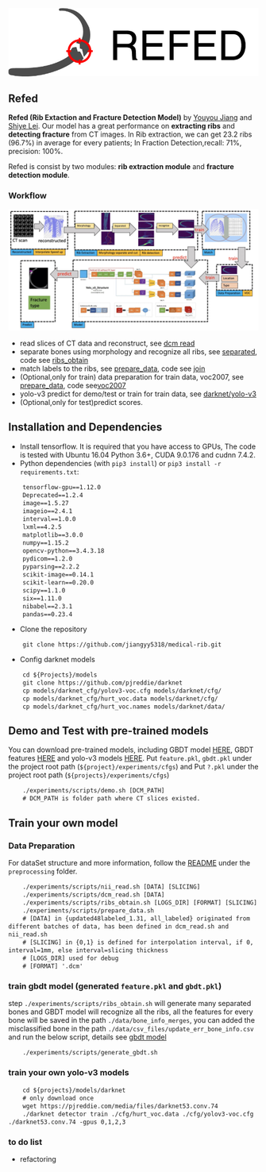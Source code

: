 
![REFED_logo](.github/logo_refed_side_white.jpg)

## Refed

**Refed (Rib Extaction and Fracture Detection Model)** by [Youyou Jiang](jiangyy5318@gmail.com) and [Shiye Lei](leishiye@gmail.com). Our model has a great performance on **extracting ribs** and **detecting fracture** from CT images.
In Rib extraction, we can get 23.2 ribs (96.7%) in average for every patients; In Fraction Detection,recall: 71%, precision: 100%.

Refed is consist by two modules: **rib extraction module** and **fracture detection module**.

### Workflow

![workflow](.github/tech_route.jpeg)

+ read slices of CT data and reconstruct, see [dcm read](preprocessing/separated)
+ separate bones using morphology and recognize all ribs, see [separated](preprocessing/separated), code see [ribs_obtain](preprocessing/separated/ribs_obtain)
+ match labels to the ribs, see [prepare_data](preprocessing/prepare_data), code see [join](preprocessing/prepare_data/join_xls_nii_rib.py)
+ (Optional,only for train) data preparation for train data, voc2007, see [prepare_data](preprocessing/prepare_data), code see[voc2007](preprocessing/prepare_data/voc2007/write_xml_and_pic_voc2007.py)
+ yolo-v3 predict for demo/test or train for train data, see [darknet/yolo-v3](models/README.md)
+ (Optional,only for test)predict scores.

## Installation and Dependencies

+ Install tensorflow. It is required that you have access to GPUs, The code is tested with Ubuntu 16.04
Python 3.6+, CUDA 9.0.176 and cudnn 7.4.2.
+ Python dependencies (with `pip3 install`) or  `pip3 install -r requirements.txt`:
```
    tensorflow-gpu==1.12.0
    Deprecated==1.2.4
    image==1.5.27
    imageio==2.4.1
    interval==1.0.0
    lxml==4.2.5
    matplotlib==3.0.0
    numpy==1.15.2
    opencv-python==3.4.3.18
    pydicom==1.2.0
    pyparsing==2.2.2
    scikit-image==0.14.1
    scikit-learn==0.20.0
    scipy==1.1.0
    six==1.11.0
    nibabel==2.3.1
    pandas==0.23.4
```
+ Clone the repository

```shell
    git clone https://github.com/jiangyy5318/medical-rib.git
```

+ Config darknet models

```shell
    cd ${Projects}/models
    git clone https://github.com/pjreddie/darknet
    cp models/darknet_cfg/yolov3-voc.cfg models/darknet/cfg/
    cp models/darknet_cfg/hurt_voc.data models/darknet/cfg/
    cp models/darknet_cfg/hurt_voc.names models/darknet/data/
```

## Demo and Test with pre-trained models

You can download pre-trained models, including GBDT model [HERE](https://drive.google.com/open?id=1_-dP4Y6wYDC5lqQ4uaIcXrAM-AHT_xd7), 
GBDT features [HERE](https://drive.google.com/open?id=1R8OkfLWniBhjFkAAYDlTWYwavt4dYaiB) and yolo-v3 models [HERE](added). Put `feature.pkl`, `gbdt.pkl` under the project root path (`${project}/experiments/cfgs`) and 
Put `?.pkl` under the project root path (`${projects}/experiments/cfgs`) 

```shell
    ./experiments/scripts/demo.sh [DCM_PATH]
    # DCM_PATH is folder path where CT slices existed.
```

## Train your own model

### Data Preparation

For dataSet structure and more information, follow the [README](preprocessing/README.md) under the `preprocessing` folder.

```shell
    ./experiments/scripts/nii_read.sh [DATA] [SLICING]
    ./experiments/scripts/dcm_read.sh [DATA]
    ./experiments/scripts/ribs_obtain.sh [LOGS_DIR] [FORMAT] [SLICING]
    ./experiments/scripts/prepare_data.sh
    # [DATA] in {updated48labeled_1.31, all_labeled} originated from different batches of data, has been defined in dcm_read.sh and nii_read.sh
    # [SLICING] in {0,1} is defined for interpolation interval, if 0, interval=1mm, else interval=slicing thickness 
    # [LOGS_DIR] used for debug
    # [FORMAT] '.dcm'
```

### train gbdt model (generated `feature.pkl` and `gbdt.pkl`)

step `./experiments/scripts/ribs_obtain.sh` will generate many separated bones and GBDT model will recognize all the ribs,
all the features for every bone will be saved in the path `./data/bone_info_merges`, you can added the misclassified bone in the
path `./data/csv_files/update_err_bone_info.csv` and run the below script, details see [gbdt model](preprocessing/rib_recognition)

```shell
    ./experiments/scripts/generate_gbdt.sh
```

### train your own yolo-v3 models

```shell
    cd ${projects}/models/darknet
    # only download once
    wget https://pjreddie.com/media/files/darknet53.conv.74
    ./darknet detector train ./cfg/hurt_voc.data ./cfg/yolov3-voc.cfg ./darknet53.conv.74 -gpus 0,1,2,3
```

### to do list
- refactoring